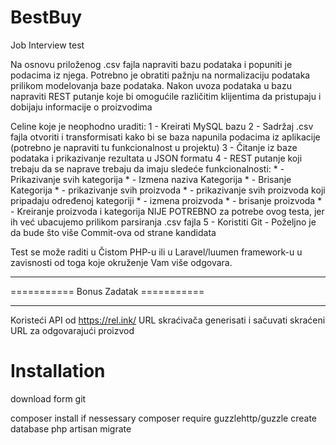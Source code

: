 # BestBuy
 Job Interview test

Na osnovu priloženog .csv fajla napraviti bazu podataka i popuniti je podacima iz njega.
Potrebno je obratiti pažnju na normalizaciju podataka prilikom modelovanja baze podataka.
Nakon uvoza podataka u bazu napraviti REST putanje koje bi omogućile različitim klijentima da pristupaju i dobijaju informacije o proizvodima

Celine koje je neophodno uraditi:
	1 - Kreirati MySQL bazu
	2 - Sadržaj .csv fajla otvoriti i transformisati kako bi se baza napunila podacima iz aplikacije (potrebno je napraviti tu funkcionalnost u projektu)
	3 - Čitanje iz baze podataka i prikazivanje rezultata u JSON formatu
	4 - REST putanje koji trebaju da se naprave trebaju da imaju sledeće funkcionalnosti:
		* - Prikazivanje svih kategorija
		* - Izmena naziva Kategorija
		* - Brisanje Kategorija	
		* - prikazivanje svih proizvoda
		* - prikazivanje svih proizvoda koji pripadaju određenoj kategoriji
		* - izmena proizvoda
		* - brisanje proizvoda
		* - Kreiranje proizvoda i kategorija NIJE POTREBNO za potrebe ovog testa, jer ih već ubacujemo prilikom parsiranja .csv fajla
	5 - Koristiti Git - Poželjno je da bude što više Commit-ova od strane kandidata
	
Test se može raditi u Čistom PHP-u ili u Laravel/luumen framework-u u zavisnosti od toga koje okruženje Vam više odgovara.


*************************************
=========== Bonus Zadatak ===========
*************************************
Koristeći API od https://rel.ink/ URL skraćivača generisati i sačuvati skraćeni URL za odgovarajući proizvod


# Installation

download form git

composer install
if nessessary
composer require guzzlehttp/guzzle 
create database
php artisan migrate